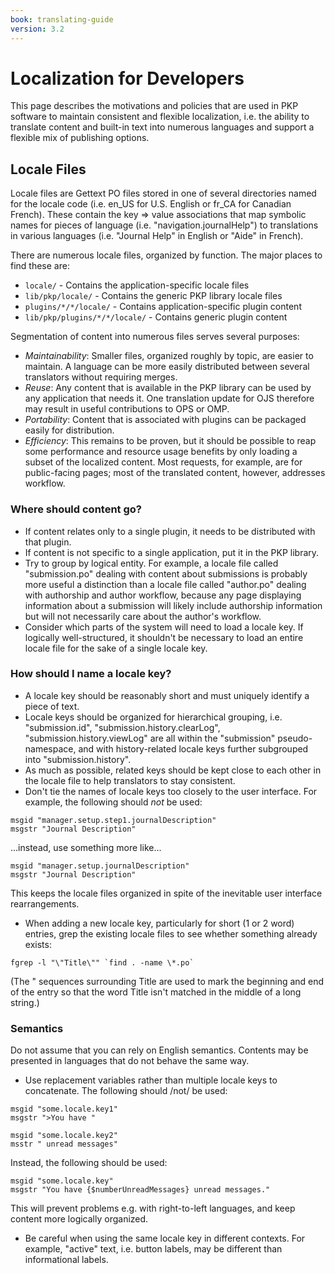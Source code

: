 ```yaml
---
book: translating-guide
version: 3.2
---
```

# Localization for Developers

This page describes the motivations and policies that are used in PKP
software to maintain consistent and flexible localization, i.e. the
ability to translate content and built-in text into numerous languages
and support a flexible mix of publishing options.

## Locale Files

Locale files are Gettext PO files stored in one of several directories named
for the locale code (i.e. en\_US for U.S. English or fr\_CA for Canadian
French). These contain the key =\> value associations that map symbolic
names for pieces of language (i.e. "navigation.journalHelp") to
translations in various languages (i.e. "Journal Help" in English or
"Aide" in French).

There are numerous locale files, organized by function. The major places
to find these are:

-   `locale/` - Contains the application-specific locale files
-   `lib/pkp/locale/` - Contains the generic PKP library locale files
-   `plugins/*/*/locale/` - Contains application-specific plugin content
-   `lib/pkp/plugins/*/*/locale/` - Contains generic plugin content

Segmentation of content into numerous files serves several purposes:

-   *Maintainability*: Smaller files, organized roughly by topic, are
    easier to maintain. A language can be more easily distributed
    between several translators without requiring merges.
-   *Reuse*: Any content that is available in the PKP library can be
    used by any application that needs it. One translation update for
    OJS therefore may result in useful contributions to OPS or OMP.
-   *Portability*: Content that is associated with plugins can be
    packaged easily for distribution.
-   *Efficiency*: This remains to be proven, but it should be possible
    to reap some performance and resource usage benefits by only loading
    a subset of the localized content. Most requests, for example, are
    for public-facing pages; most of the translated content, however,
    addresses workflow.

### Where should content go?

-   If content relates only to a single plugin, it needs to be
    distributed with that plugin.
-   If content is not specific to a single application, put it in the
    PKP library.
-   Try to group by logical entity. For example, a locale file called
    "submission.po" dealing with content about submissions is probably
    more useful a distinction than a locale file called "author.po"
    dealing with authorship and author workflow, because any page
    displaying information about a submission will likely include
    authorship information but will not necessarily care about the
    author's workflow.
-   Consider which parts of the system will need to load a locale key.
    If logically well-structured, it shouldn't be necessary to load an
    entire locale file for the sake of a single locale key.

### How should I name a locale key?

-   A locale key should be reasonably short and must uniquely identify a
    piece of text.
-   Locale keys should be organized for hierarchical grouping, i.e.
    "submission.id", "submission.history.clearLog",
    "submission.history.viewLog" are all within the "submission"
    pseudo-namespace, and with history-related locale keys further
    subgrouped into "submission.history".
-   As much as possible, related keys should be kept close to each other
    in the locale file to help translators to stay consistent.
-   Don't tie the names of locale keys too closely to the user
    interface. For example, the following should *not* be used:

```
msgid "manager.setup.step1.journalDescription"
msgstr "Journal Description"
```

...instead, use something more like...

```
msgid "manager.setup.journalDescription"
msgstr "Journal Description"
```

This keeps the locale files organized in spite of the inevitable user
interface rearrangements.

-   When adding a new locale key, particularly for short (1 or 2 word)
    entries, grep the existing locale files to see whether something
    already exists:

```
fgrep -l "\"Title\"" `find . -name \*.po`
```

(The \" sequences surrounding Title are used to mark the beginning and end
of the entry so that the word Title isn't matched in the middle of a long
string.)

### Semantics

Do not assume that you can rely on English semantics. Contents may be
presented in languages that do not behave the same way.

-   Use replacement variables rather than multiple locale keys to
    concatenate. The following should /not/ be used:

```
msgid "some.locale.key1"
msgstr ">You have "

msgid "some.locale.key2"
msstr " unread messages"
```

Instead, the following should be used:

```
msgid "some.locale.key"
msgstr "You have {$numberUnreadMessages} unread messages."
```

This will prevent problems e.g. with right-to-left languages, and keep
content more logically organized.

-   Be careful when using the same locale key in different contexts. For
    example, "active" text, i.e. button labels, may be different than
    informational labels.
